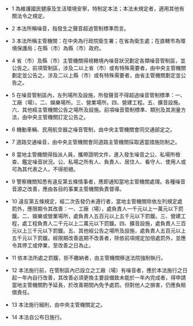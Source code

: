 * 1 為維護國民健康及生活環境安寧，特制定本法；本法未規定者，適用其他有關法令之規定。

* 2 本法所稱噪音，指發生之聲音超過管制標準而言。

* 3 本法所稱主管機關：在中央為行政院衛生署；在省為衛生處；在直轄市為環境保護局；在縣（市）為縣（市）政府。

* 4 省（市）及縣（市）主管機關得視轄境內噪音狀況劃定各類噪音管制區，並公告之。前項管制區，涉及二以上省（市）或有特殊需要者，由中央主管機關劃定並公告之。涉及二以上縣（市）或有特殊需要者，由省主管機關劃定並公告之。

* 5 在噪音管制區內，左列場所及設施，所發聲音不得超過噪音管制標準：一、工廠（場）。二、娛樂場所。三、營業場所。四、營建工程。五、擴音設施。六、其他經主管機關公告之場所及設施。前項噪音管制標準、類別及其測量方法，由中央主管機關訂定公告之。

* 6 機動車輛、民用航空器之噪音管制，由中央主管機關會同交通部定之。

* 7 道路交通噪音，由中央主管機關會同道路主管機關採取適當措施防制之。

* 8 當地主管機關得指派人員，攜帶證明文件，進入發生噪音之公、私場所檢查、鑑定噪音狀況。公、私場之所有人、負責人、居住人、看守人、使用人或可為其代表之人，不得拒絕。

* 9 警察機關知悉有違反第五條情事者，應即通知當地主管機關處理。各種噪音音源之改善，應由各目的事業主管機關負責督導。

* 10 違反第五條規定，經二次告發仍未遵行者，當地主管機關除依左列規定處罰外，應限期令其改善：一、工廠（場），處負責人一千元以上一萬元以下罰鍰。二、娛樂或營業場所，處負責人五百元以上五千元以下罰鍰。三、營建工程，處工程負責人二千元以上二萬元以下罰鍰。四、擴音設施，處負責人三百元以上三千元以下罰鍰。五、其他經公告之場所及設施，處負責人五百元以上五千元以下罰鍰。經限期改善逾期不改善者，除依前項規定加倍處罰外，並應令其停工或停業，至改善之日為止。

* 11 依本法所處之罰鍰，拒不繳納者，由主管機關移送法院強制執行。

* 12 本法施行前，在管制區內已設立之工廠（場）有噪音者，應於本法施行之日起一年內自行改善，其改善必須更換主要設備致未能於一年內完成者，得申請當地主管機關酌予延長，於改善期間內免予處罰。但對他人之損害，仍應負賠償責任。

* 13 本法施行細則，由中央主管機關定之。

* 14 本法自公布日施行。

